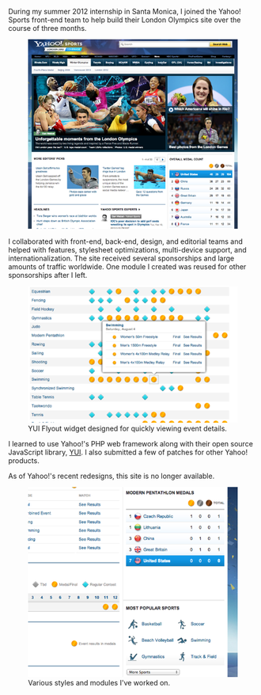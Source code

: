 During my summer 2012 internship in Santa Monica, I joined the Yahoo! Sports front-end team to help build their London Olympics site over the course of three months.

<figure>
    <a class="media-image" href="/images/yahoo-sports/1.png">
	   <img src="/images/yahoo-sports/1.png" alt="Main London Olympics page" />
    </a>
</figure>

I collaborated with front-end, back-end, design, and editorial teams and helped with features, stylesheet optimizations, multi-device support, and internationalization. The site received several sponsorships and large amounts of traffic worldwide. One module I created was reused for other sponsorships after I left.

<figure class="media-image-right media-image-medium">
    <a class="media-image" href="/images/yahoo-sports/2.png">
	   <img src="/images/yahoo-sports/2.png" alt="Flyout widget for viewing calendar details." />
    </a>
    <figcaption>
        YUI Flyout widget designed for quickly viewing event details.
    </figcaption>
</figure>

I learned to use Yahoo!'s PHP web framework along with their open source JavaScript library, [YUI](http://yuilibrary.com/). I also submitted a few of patches for other Yahoo! products.

As of Yahoo!'s recent redesigns, this site is no longer available.

<figure class="media-image-medium">
    <a class="media-image" href="/images/yahoo-sports/3.png">
	   <img src="/images/yahoo-sports/3.png" alt="Various styles and modules I've worked on." />
    </a>
    <figcaption>Various styles and modules I've worked on.</figcaption>
</figure>